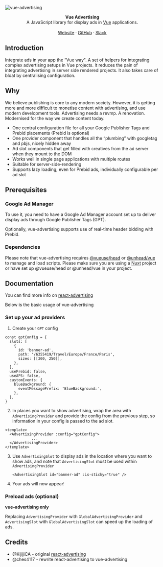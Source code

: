 ![vue-advertising](https://user-images.githubusercontent.com/53453555/224674120-fe61a13e-3442-408e-896d-00168d6d0ed2.png)

<div align="center"><strong>Vue Advertising</strong></div>
<div align="center">A JavaScript library for display ads in <a href="https://vuejs.org" target="_blank" rel="noopener noreferer">Vue</a> applications.</div>
<br />
<div align="center">
<a href="https://storipress.com">Website</a> 
<span> · </span>
<a href="https://github.com/storipress/vue-advertising">GitHub</a> 
<span> · </span>
<a href="https://join.slack.com/t/storipresscommunity/shared_invite/zt-1krx5nm1d-h_WKy1XF3MSxuY4BQ0VRbQ">Slack</a>
</div>

## Introduction

Integrate ads in your app the “Vue way". A set of helpers for integrating complex advertising setups in Vue projects. It reduces the pain of integrating advertising in server side rendered projects. It also takes care of bloat by centralising configuration.

## Why

We believe publishing is core to any modern society. However, it is getting more and more difficult to monetise content with advertising, and use modern development tools. Advertising needs a revmp. A renovation. Modernised for the way we create content today.

- One central configuration file for all your Google Publisher Tags and Prebid placements (Prebid is optional)
- One provider component that handles all the “plumbing” with googletag and pbjs, nicely hidden away
- Ad slot components that get filled with creatives from the ad server when they mount to the DOM
- Works well in single page applications with multiple routes
- Suitable for server-side-rendering
- Supports lazy loading, even for Prebid ads, individually configurable per ad slot

## Prerequisites

### Google Ad Manager

To use it, you need to have a Google Ad Manager account set up to deliver display ads through Google Publisher Tags (GPT).

Optionally, vue-advertising supports use of real-time header bidding with Prebid.

### Dependencies

Please note that vue-advertising requires [@vueuse/head](https://github.com/vueuse/head) or [@unhead/vue](<(https://github.com/unjs/unhead)>) to manage and load scripts. Please make sure you are using a [Nuxt](https://nuxt.com) project or have set up @vueuse/head or @unhead/vue in your project.

## Documentation

You can find more info on [react-advertising](https://github.com/KijijiCA/react-advertising)

Below is the basic usage of vue-advertising

### Set up your ad providers

1. Create your `GPT` config

```
const gptConfig = {
  slots: [
    {
      id: 'banner-ad',
      path: '/6355419/Travel/Europe/France/Paris',
      sizes: [[300, 250]],
    },
  ],
  usePrebid: false,
  useAPS: false,
  customEvents: {
    blueBackground: {
      eventMessagePrefix: 'BlueBackground:',
    },
  },
}
```

2. In places you want to show advertising, wrap the area with `AdvertisingProvider` and provide the config from the previous step, so information in your config is passed to the ad slot.

```
<template>
  <AdvertisingProvider :config="gptConfig">
			...
  </AdvertisingProvider>
</template>
```

3. Use `AdvertisingSlot` to display ads in the location where you want to show ads, and note that `AdvertisingSlot` must be used within `AdvertisingProvider`

   ```vue
   <AdvertisingSlot id="banner-ad" :is-sticky="true" />
   ```

4. Your ads will now appear!

### Preload ads (optional)

**vue-advertising only**

Replacing `AdvertisingProvider` with `GlobalAdvertisingProvider` and `AdvertisingSlot` with `GlobalAdvertisingSlot` can speed up the loading of ads.

## Credits

- @KijijiCA - original [react-advertising](https://github.com/KijijiCA/react-advertising)
- @ches4117 - rewrite react-advertising to vue-advertising
